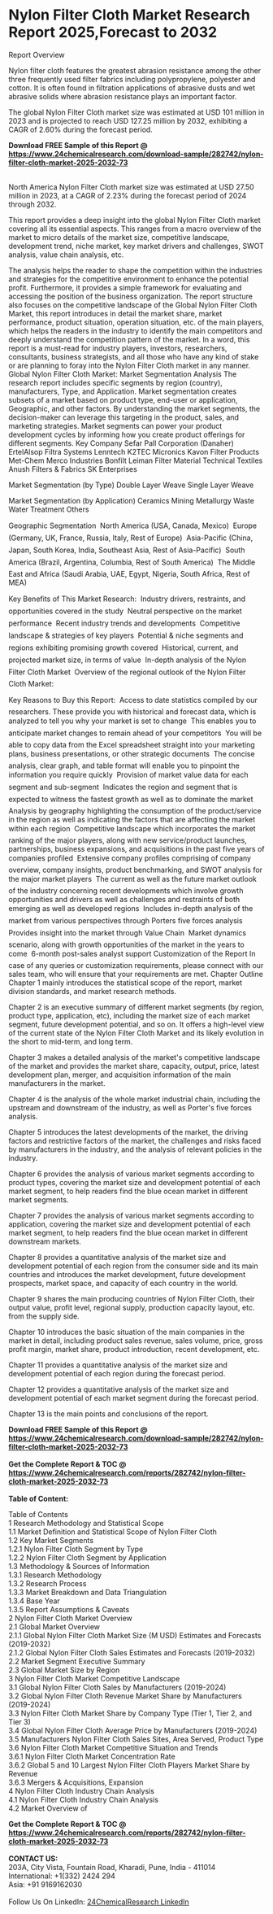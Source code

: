 <h1>Nylon Filter Cloth Market Research Report 2025,Forecast to 2032</h1><p>Report Overview</p><p>
Nylon filter cloth features the greatest abrasion resistance among the other three frequently used filter fabrics including polypropylene, polyester and cotton. It is often found in filtration applications of abrasive dusts and wet abrasive solids where abrasion resistance plays an important factor.</p><p>
The global Nylon Filter Cloth market size was estimated at USD 101 million in 2023 and is projected to reach USD 127.25 million by 2032, exhibiting a CAGR of 2.60% during the forecast period.</p><div><b>Download FREE Sample of this Report @ 
            <a href="https://www.24chemicalresearch.com/download-sample/282742/nylon-filter-cloth-market-2025-2032-73">
            https://www.24chemicalresearch.com/download-sample/282742/nylon-filter-cloth-market-2025-2032-73</a></b></div><br><p>
North America Nylon Filter Cloth market size was estimated at USD 27.50 million in 2023, at a CAGR of 2.23% during the forecast period of 2024 through 2032.</p><p>
This report provides a deep insight into the global Nylon Filter Cloth market covering all its essential aspects. This ranges from a macro overview of the market to micro details of the market size, competitive landscape, development trend, niche market, key market drivers and challenges, SWOT analysis, value chain analysis, etc.</p><p>
The analysis helps the reader to shape the competition within the industries and strategies for the competitive environment to enhance the potential profit. Furthermore, it provides a simple framework for evaluating and accessing the position of the business organization. The report structure also focuses on the competitive landscape of the Global Nylon Filter Cloth Market, this report introduces in detail the market share, market performance, product situation, operation situation, etc. of the main players, which helps the readers in the industry to identify the main competitors and deeply understand the competition pattern of the market.
In a word, this report is a must-read for industry players, investors, researchers, consultants, business strategists, and all those who have any kind of stake or are planning to foray into the Nylon Filter Cloth market in any manner.
Global Nylon Filter Cloth Market: Market Segmentation Analysis
The research report includes specific segments by region (country), manufacturers, Type, and Application. Market segmentation creates subsets of a market based on product type, end-user or application, Geographic, and other factors. By understanding the market segments, the decision-maker can leverage this targeting in the product, sales, and marketing strategies. Market segments can power your product development cycles by informing how you create product offerings for different segments.
Key Company
Sefar
Pall Corporation (Danaher)
ErtelAlsop
Filtra Systems
Lenntech
K2TEC
Micronics
Kavon Filter Products
Met-Chem
Merco Industries
Bonfilt
Leiman Filter Material
Technical Textiles
Anush Filters &amp; Fabrics
SK Enterprises</p><p>
Market Segmentation (by Type)
Double Layer Weave
Single Layer Weave</p><p>
Market Segmentation (by Application)
Ceramics
Mining
Metallurgy
Waste Water Treatment
Others</p><p>
Geographic Segmentation
 North America (USA, Canada, Mexico)
 Europe (Germany, UK, France, Russia, Italy, Rest of Europe)
 Asia-Pacific (China, Japan, South Korea, India, Southeast Asia, Rest of Asia-Pacific)
 South America (Brazil, Argentina, Columbia, Rest of South America)
 The Middle East and Africa (Saudi Arabia, UAE, Egypt, Nigeria, South Africa, Rest of MEA)</p><p>
Key Benefits of This Market Research:
 Industry drivers, restraints, and opportunities covered in the study
 Neutral perspective on the market performance
 Recent industry trends and developments
 Competitive landscape &amp; strategies of key players
 Potential &amp; niche segments and regions exhibiting promising growth covered
 Historical, current, and projected market size, in terms of value
 In-depth analysis of the Nylon Filter Cloth Market
 Overview of the regional outlook of the Nylon Filter Cloth Market:</p><p>
Key Reasons to Buy this Report:
 Access to date statistics compiled by our researchers. These provide you with historical and forecast data, which is analyzed to tell you why your market is set to change
 This enables you to anticipate market changes to remain ahead of your competitors
 You will be able to copy data from the Excel spreadsheet straight into your marketing plans, business presentations, or other strategic documents
 The concise analysis, clear graph, and table format will enable you to pinpoint the information you require quickly
 Provision of market value data for each segment and sub-segment
 Indicates the region and segment that is expected to witness the fastest growth as well as to dominate the market
 Analysis by geography highlighting the consumption of the product/service in the region as well as indicating the factors that are affecting the market within each region
 Competitive landscape which incorporates the market ranking of the major players, along with new service/product launches, partnerships, business expansions, and acquisitions in the past five years of companies profiled
 Extensive company profiles comprising of company overview, company insights, product benchmarking, and SWOT analysis for the major market players
 The current as well as the future market outlook of the industry concerning recent developments which involve growth opportunities and drivers as well as challenges and restraints of both emerging as well as developed regions
 Includes in-depth analysis of the market from various perspectives through Porters five forces analysis
 Provides insight into the market through Value Chain
 Market dynamics scenario, along with growth opportunities of the market in the years to come
 6-month post-sales analyst support
Customization of the Report
In case of any queries or customization requirements, please connect with our sales team, who will ensure that your requirements are met.
Chapter Outline
Chapter 1 mainly introduces the statistical scope of the report, market division standards, and market research methods.</p><p>
Chapter 2 is an executive summary of different market segments (by region, product type, application, etc), including the market size of each market segment, future development potential, and so on. It offers a high-level view of the current state of the Nylon Filter Cloth Market and its likely evolution in the short to mid-term, and long term.</p><p>
Chapter 3 makes a detailed analysis of the market's competitive landscape of the market and provides the market share, capacity, output, price, latest development plan, merger, and acquisition information of the main manufacturers in the market.</p><p>
Chapter 4 is the analysis of the whole market industrial chain, including the upstream and downstream of the industry, as well as Porter's five forces analysis.</p><p>
Chapter 5 introduces the latest developments of the market, the driving factors and restrictive factors of the market, the challenges and risks faced by manufacturers in the industry, and the analysis of relevant policies in the industry.</p><p>
Chapter 6 provides the analysis of various market segments according to product types, covering the market size and development potential of each market segment, to help readers find the blue ocean market in different market segments.</p><p>
Chapter 7 provides the analysis of various market segments according to application, covering the market size and development potential of each market segment, to help readers find the blue ocean market in different downstream markets.</p><p>
Chapter 8 provides a quantitative analysis of the market size and development potential of each region from the consumer side and its main countries and introduces the market development, future development prospects, market space, and capacity of each country in the world.</p><p>
Chapter 9 shares the main producing countries of Nylon Filter Cloth, their output value, profit level, regional supply, production capacity layout, etc. from the supply side.</p><p>
Chapter 10 introduces the basic situation of the main companies in the market in detail, including product sales revenue, sales volume, price, gross profit margin, market share, product introduction, recent development, etc.</p><p>
Chapter 11 provides a quantitative analysis of the market size and development potential of each region during the forecast period.</p><p>
Chapter 12 provides a quantitative analysis of the market size and development potential of each market segment during the forecast period.</p><p>
Chapter 13 is the main points and conclusions of the report.</p><p>
</p><div><b>Download FREE Sample of this Report @ 
            <a href="https://www.24chemicalresearch.com/download-sample/282742/nylon-filter-cloth-market-2025-2032-73">
            https://www.24chemicalresearch.com/download-sample/282742/nylon-filter-cloth-market-2025-2032-73</a></b></div><br><div><b>Get the Complete Report & TOC @ 
            <a href="https://www.24chemicalresearch.com/reports/282742/nylon-filter-cloth-market-2025-2032-73">
            https://www.24chemicalresearch.com/reports/282742/nylon-filter-cloth-market-2025-2032-73</a></b></div><br>
            <b>Table of Content:</b><p>Table of Contents<br />
1 Research Methodology and Statistical Scope<br />
1.1 Market Definition and Statistical Scope of Nylon Filter Cloth<br />
1.2 Key Market Segments<br />
1.2.1 Nylon Filter Cloth Segment by Type<br />
1.2.2 Nylon Filter Cloth Segment by Application<br />
1.3 Methodology & Sources of Information<br />
1.3.1 Research Methodology<br />
1.3.2 Research Process<br />
1.3.3 Market Breakdown and Data Triangulation<br />
1.3.4 Base Year<br />
1.3.5 Report Assumptions & Caveats<br />
2 Nylon Filter Cloth Market Overview<br />
2.1 Global Market Overview<br />
2.1.1 Global Nylon Filter Cloth Market Size (M USD) Estimates and Forecasts (2019-2032)<br />
2.1.2 Global Nylon Filter Cloth Sales Estimates and Forecasts (2019-2032)<br />
2.2 Market Segment Executive Summary<br />
2.3 Global Market Size by Region<br />
3 Nylon Filter Cloth Market Competitive Landscape<br />
3.1 Global Nylon Filter Cloth Sales by Manufacturers (2019-2024)<br />
3.2 Global Nylon Filter Cloth Revenue Market Share by Manufacturers (2019-2024)<br />
3.3 Nylon Filter Cloth Market Share by Company Type (Tier 1, Tier 2, and Tier 3)<br />
3.4 Global Nylon Filter Cloth Average Price by Manufacturers (2019-2024)<br />
3.5 Manufacturers Nylon Filter Cloth Sales Sites, Area Served, Product Type<br />
3.6 Nylon Filter Cloth Market Competitive Situation and Trends<br />
3.6.1 Nylon Filter Cloth Market Concentration Rate<br />
3.6.2 Global 5 and 10 Largest Nylon Filter Cloth Players Market Share by Revenue<br />
3.6.3 Mergers & Acquisitions, Expansion<br />
4 Nylon Filter Cloth Industry Chain Analysis<br />
4.1 Nylon Filter Cloth Industry Chain Analysis<br />
4.2 Market Overview of</p><div><b>Get the Complete Report & TOC @ 
            <a href="https://www.24chemicalresearch.com/reports/282742/nylon-filter-cloth-market-2025-2032-73">
            https://www.24chemicalresearch.com/reports/282742/nylon-filter-cloth-market-2025-2032-73</a></b></div><br><b>CONTACT US:</b><br>
            203A, City Vista, Fountain Road, Kharadi, Pune, India - 411014<br>
            International: +1(332) 2424 294<br>
            Asia: +91 9169162030 <br><br>
            Follow Us On LinkedIn: <a href="https://www.linkedin.com/company/24chemicalresearch/">24ChemicalResearch LinkedIn</a>